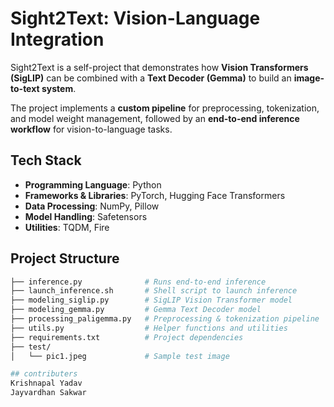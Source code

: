 # Sight2Text: Vision-Language Integration

Sight2Text is a self-project that demonstrates how **Vision Transformers (SigLIP)** can be combined with a **Text Decoder (Gemma)** to build an **image-to-text system**.  

The project implements a **custom pipeline** for preprocessing, tokenization, and model weight management, followed by an **end-to-end inference workflow** for vision-to-language tasks.

## Tech Stack

- **Programming Language**: Python  
- **Frameworks & Libraries**: PyTorch, Hugging Face Transformers  
- **Data Processing**: NumPy, Pillow  
- **Model Handling**: Safetensors  
- **Utilities**: TQDM, Fire  

## Project Structure

```bash
├── inference.py              # Runs end-to-end inference
├── launch_inference.sh       # Shell script to launch inference
├── modeling_siglip.py        # SigLIP Vision Transformer model
├── modeling_gemma.py         # Gemma Text Decoder model
├── processing_paligemma.py   # Preprocessing & tokenization pipeline
├── utils.py                  # Helper functions and utilities
├── requirements.txt          # Project dependencies
├── test/
│   └── pic1.jpeg             # Sample test image

## contributers
Krishnapal Yadav
Jayvardhan Sakwar
